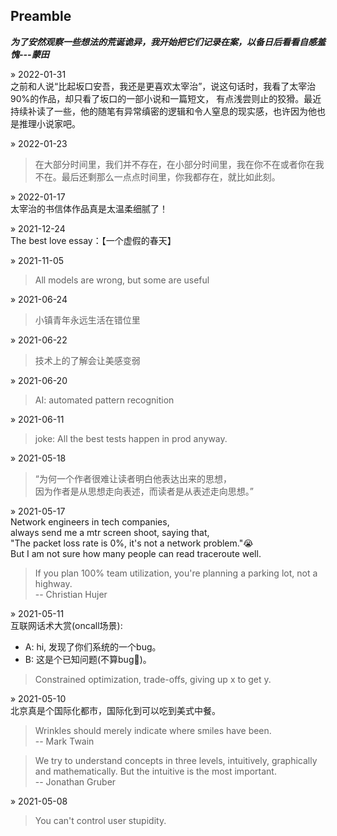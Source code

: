## Preamble  
__*为了安然观察一些想法的荒诞诡异，我开始把它们记录在案，以备日后看看自感羞愧---蒙田*__ 

&raquo; 2022-01-31  
之前和人说“比起坂口安吾，我还是更喜欢太宰治”，说这句话时，我看了太宰治90%的作品，却只看了坂口的一部小说和一篇短文，
有点浅尝则止的狡猾。最近持续补读了一些，他的随笔有异常缜密的逻辑和令人窒息的现实感，也许因为他也是推理小说家吧。

&raquo; 2022-01-23
> 在大部分时间里，我们并不存在，在小部分时间里，我在你不在或者你在我不在。最后还剩那么一点点时间里，你我都存在，就比如此刻。

&raquo; 2022-01-17  
太宰治的书信体作品真是太温柔细腻了！

&raquo; 2021-12-24  
The best love essay：【一个虚假的春天】

&raquo; 2021-11-05
> All models are wrong, but some are useful

&raquo; 2021-06-24
> 小镇青年永远生活在错位里

&raquo; 2021-06-22
> 技术上的了解会让美感变弱

&raquo; 2021-06-20
> AI: automated pattern recognition

&raquo; 2021-06-11
> joke: All the best tests happen in prod anyway. 

&raquo; 2021-05-18
> “为何一个作者很难让读者明白他表达出来的思想，\
> 因为作者是从思想走向表述，而读者是从表述走向思想。”

&raquo; 2021-05-17  
Network engineers in tech companies, \
always send me a mtr screen shoot, saying that,\
"The packet loss rate is 0%, it's not a network problem."😭 \
But I am not sure how many people can read traceroute well.

> If you plan 100% team utilization, you're planning a parking lot, not a highway. \
>                                                               -- Christian Hujer

&raquo; 2021-05-11  
互联网话术大赏(oncall场景):  
- A: hi, 发现了你们系统的一个bug。
- B: 这是个已知问题(不算bug🐶)。

> Constrained optimization, trade-offs, giving up x to get y.


&raquo; 2021-05-10  
北京真是个国际化都市，国际化到可以吃到美式中餐。

> Wrinkles should merely indicate where smiles have been. \
>                                             -- Mark Twain

> We try to understand concepts in three levels, intuitively, graphically and mathematically. But the intuitive is the most important. \
>                                                                                                                     -- Jonathan Gruber

&raquo; 2021-05-08
> You can't control user stupidity.

